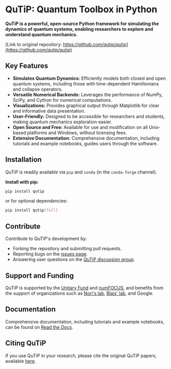 # QuTiP: Quantum Toolbox in Python

**QuTiP is a powerful, open-source Python framework for simulating the dynamics of quantum systems, enabling researchers to explore and understand quantum mechanics.**

[Link to original repository: https://github.com/qutip/qutip](https://github.com/qutip/qutip)

## Key Features

*   **Simulates Quantum Dynamics:** Efficiently models both closed and open quantum systems, including those with time-dependent Hamiltonians and collapse operators.
*   **Versatile Numerical Backends:** Leverages the performance of NumPy, SciPy, and Cython for numerical computations.
*   **Visualizations:** Provides graphical output through Matplotlib for clear and informative data presentation.
*   **User-Friendly:** Designed to be accessible for researchers and students, making quantum mechanics exploration easier.
*   **Open Source and Free:** Available for use and modification on all Unix-based platforms and Windows, without licensing fees.
*   **Extensive Documentation:** Comprehensive documentation, including tutorials and example notebooks, guides users through the software.

## Installation

QuTiP is readily available via `pip` and `conda` (in the `conda-forge` channel).

**Install with pip:**
```bash
pip install qutip
```
or for optional dependencies:
```bash
pip install qutip[full]
```

## Contribute

Contribute to QuTiP's development by:
*   Forking the repository and submitting pull requests.
*   Reporting bugs on the [issues page](https://github.com/qutip/qutip/issues).
*   Answering user questions on the [QuTiP discussion group](https://groups.google.com/g/qutip).

## Support and Funding

QuTiP is supported by the [Unitary Fund](https://unitary.fund) and [numFOCUS](https://numfocus.org), and benefits from the support of organizations such as [Nori's lab](https://dml.riken.jp/), [Blais' lab](https://www.physique.usherbrooke.ca/blais/), and Google.

## Documentation

Comprehensive documentation, including tutorials and example notebooks, can be found on [Read the Docs](https://qutip.readthedocs.io/en/latest/).

## Citing QuTiP

If you use QuTiP in your research, please cite the original QuTiP papers, available [here](https://dml.riken.jp/?s=QuTiP).
